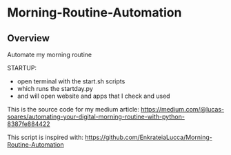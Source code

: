 # Morning-Routine-Automation

## Overview

Automate my morning routine

STARTUP:

- open terminal with the start.sh scripts
- which runs the startday.py
- and will open website and apps that I check and used

This is the source code for my medium article: https://medium.com/@lucas-soares/automating-your-digital-morning-routine-with-python-8387fe884422

This script is inspired with: https://github.com/EnkrateiaLucca/Morning-Routine-Automation

